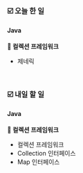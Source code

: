 ### ☑️  오늘 한 일
#### Java
<strong>📌 컬렉션 프레임워크</strong>
  - 제네릭

<br>

### ☑️  내일 할 일
#### Java
<strong>📌 컬렉션 프레임워크</strong>
  - 컬렉션 프레임워크
  - Collection 인터페이스
  - Map 인터페이스
